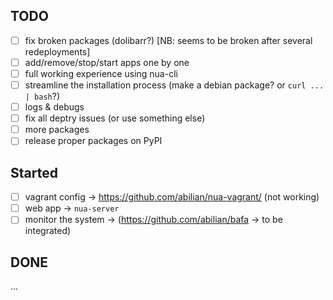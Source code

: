 ## TODO

- [ ] fix broken packages (dolibarr?) [NB: seems to be broken after several redeployments]
- [ ] add/remove/stop/start apps one by one
- [ ] full working experience using nua-cli
- [ ] streamline the installation process (make a debian package? or `curl ... | bash`?)
- [ ] logs & debugs
- [ ] fix all deptry issues (or use something else)
- [ ] more packages
- [ ] release proper packages on PyPI

## Started

- [ ] vagrant config -> <https://github.com/abilian/nua-vagrant/> (not working)
- [ ] web app -> `nua-server`
- [ ] monitor the system -> (https://github.com/abilian/bafa -> to be integrated)

## DONE

...
